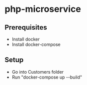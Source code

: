 # php-microservice

## Prerequisites
- Install docker
- Install docker-compose

## Setup
- Go into Customers folder
- Run "docker-compose up --build"